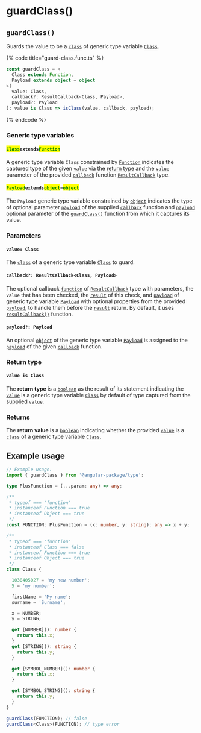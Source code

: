 # guardClass()

## `guardClass()`

Guards the value to be a [`class`](https://developer.mozilla.org/en-US/docs/Web/HTML/Global\_attributes/class) of generic type variable [`Class`](page-2.md#classextendsfunction).

{% code title="guard-class.func.ts" %}
```typescript
const guardClass = <
  Class extends Function,
  Payload extends object = object
>(
  value: Class,
  callback?: ResultCallback<Class, Payload>,
  payload?: Payload
): value is Class => isClass(value, callback, payload);
```
{% endcode %}

### Generic type variables

#### <mark style="color:green;">**`Class`**</mark>**`extends`**<mark style="color:green;">**`Function`**</mark>

A generic type variable `Class` constrained by [`Function`](https://developer.mozilla.org/en-US/docs/Web/JavaScript/Guide/Functions) indicates the captured type of the given [`value`](page-2.md#value-class) via the [return type](page-2.md#return-type) and the [`value`](../types/resultcallback.md#value-value) parameter of the provided [`callback`](page-2.md#callback-resultcallback-less-than-class-payload-greater-than) function [`ResultCallback`](../types/resultcallback.md) type.

#### <mark style="color:green;">**`Payload`**</mark>**`extends`**<mark style="color:green;">**`object`**</mark>**`=`**<mark style="color:green;">**`object`**</mark>

The `Payload` generic type variable constrained by [`object`](https://www.typescriptlang.org/docs/handbook/basic-types.html#object) indicates the type of optional parameter [`payload`](../types/resultcallback.md#payload-payload) of the supplied [`callback`](page-2.md#callback-resultcallback-less-than-class-payload-greater-than) function and [`payload`](page-2.md#payload-payload) optional parameter of the [`guardClass()`](page-2.md#guardclass) function from which it captures its value.

### Parameters

#### `value: Class`

The [`class`](https://developer.mozilla.org/en-US/docs/Web/HTML/Global\_attributes/class) of a generic type variable [`Class`](page-2.md#classextendsfunction) to guard.

#### `callback?: ResultCallback<Class, Payload>`

The optional callback [`function`](https://developer.mozilla.org/en-US/docs/Web/JavaScript/Guide/Functions) of [`ResultCallback`](../types/resultcallback.md) type with parameters, the `value` that has been checked, the [`result`](../types/resultcallback.md#result-boolean) of this check, and [`payload`](../types/resultcallback.md#payload-payload) of generic type variable [`Payload`](page-2.md#payloadextendsobject-object) with optional properties from the provided [`payload`](page-2.md#payload-payload), to handle them before the [`result`](../types/resultcallback.md#result-boolean) return. By default, it uses [`resultCallback()`](../helper/resultcallback.md) function.

#### `payload?: Payload`

An optional [`object`](https://developer.mozilla.org/en-US/docs/Web/JavaScript/Reference/Global\_Objects/Object) of the generic type variable [`Payload`](page-2.md#payloadextendsobject-object) is assigned to the [`payload`](../types/resultcallback.md#payload-payload) of the given [`callback`](page-2.md#callback-resultcallback-less-than-class-payload-greater-than) function.

### Return type

#### `value is Class`

The **return type** is a [`boolean`](https://www.typescriptlang.org/docs/handbook/basic-types.html#boolean) as the result of its statement indicating the [`value`](page-2.md#value-class) is a generic type variable [`Class`](page-2.md#classextendsfunction) by default of type captured from the supplied [`value`](page-2.md#value-class).

### Returns

The **return value** is a [`boolean`](https://developer.mozilla.org/en-US/docs/Web/JavaScript/Reference/Global\_Objects/Boolean) indicating whether the provided [`value`](page-2.md#value-class) is a [`class`](https://developer.mozilla.org/en-US/docs/Web/HTML/Global\_attributes/class) of a generic type variable [`Class`](page-2.md#classextendsfunction).

## Example usage

```typescript
// Example usage.
import { guardClass } from '@angular-package/type';

type PlusFunction = (...param: any) => any;

/**
 * typeof === 'function'
 * instanceof Function === true
 * instanceof Object === true
 */
const FUNCTION: PlusFunction = (x: number, y: string): any => x + y;

/**
 * typeof === 'function'
 * instanceof Class === false
 * instanceof Function === true
 * instanceof Object === true
 */
class Class {

  1030405027 = 'my new number';
  5 = 'my number';

  firstName = 'My name';
  surname = 'Surname';

  x = NUMBER;
  y = STRING;

  get [NUMBER](): number {
    return this.x;
  }
  get [STRING](): string {
    return this.y;
  }

  get [SYMBOL_NUMBER](): number {
    return this.x;
  }

  get [SYMBOL_STRING](): string {
    return this.y;
  }
}

guardClass(FUNCTION); // false
guardClass<Class>(FUNCTION); // type error
```
